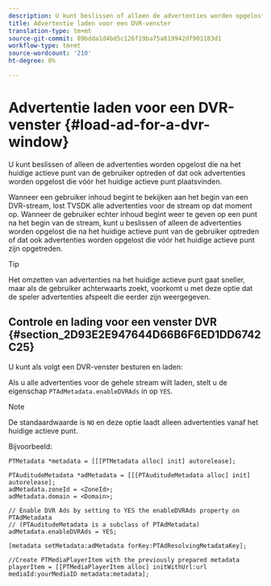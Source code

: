 ```yaml
---
description: U kunt beslissen of alleen de advertenties worden opgelost die na het huidige actieve punt van de gebruiker optreden of dat ook advertenties worden opgelost die vóór het huidige actieve punt plaatsvinden.
title: Advertentie laden voor een DVR-venster
translation-type: tm+mt
source-git-commit: 89bdda1d4bd5c126f19ba75a819942df901183d1
workflow-type: tm+mt
source-wordcount: '210'
ht-degree: 0%

---
```



# Advertentie laden voor een DVR-venster {#load-ad-for-a-dvr-window}

U kunt beslissen of alleen de advertenties worden opgelost die na het huidige actieve punt van de gebruiker optreden of dat ook advertenties worden opgelost die vóór het huidige actieve punt plaatsvinden.

Wanneer een gebruiker inhoud begint te bekijken aan het begin van een DVR-stream, lost TVSDK alle advertenties voor de stream op dat moment op. Wanneer de gebruiker echter inhoud begint weer te geven op een punt na het begin van de stream, kunt u beslissen of alleen de advertenties worden opgelost die na het huidige actieve punt van de gebruiker optreden of dat ook advertenties worden opgelost die vóór het huidige actieve punt zijn opgetreden.

>[!TIP]
>
>Het omzetten van advertenties na het huidige actieve punt gaat sneller, maar als de gebruiker achterwaarts zoekt, voorkomt u met deze optie dat de speler advertenties afspeelt die eerder zijn weergegeven.

## Controle en lading voor een venster DVR {#section_2D93E2E947644D66B6F6ED1DD6742C25}

U kunt als volgt een DVR-venster besturen en laden:

Als u alle advertenties voor de gehele stream wilt laden, stelt u de eigenschap `PTAdMetadata.enableDVRAds` in op `YES`.

>[!NOTE]
>
>De standaardwaarde is `NO` en deze optie laadt alleen advertenties vanaf het huidige actieve punt.

Bijvoorbeeld:

```
PTMetadata *metadata = [[[PTMetadata alloc] init] autorelease]; 
 
PTAuditudeMetadata *adMetadata = [[[PTAuditudeMetadata alloc] init] autorelease];  
adMetadata.zoneId = <ZoneId>; 
adMetadata.domain = <Domain>; 
 
// Enable DVR Ads by setting to YES the enableDVRAds property on PTAdMetadata  
// (PTAuditudeMetadata is a subclass of PTAdMetadata)  
adMetadata.enableDVRAds = YES; 
 
[metadata setMetadata:adMetadata forKey:PTAdResolvingMetadataKey]; 
 
//Create PTMediaPlayerItem with the previously prepared metadata    
playerItem = [[PTMediaPlayerItem alloc] initWithUrl:url mediaId:yourMediaID metadata:metadata]; 
```
